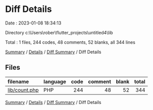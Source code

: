 # Diff Details

Date : 2023-01-08 18:34:13

Directory c:\\Users\\rober\\flutter_projects\\untitled4\\lib

Total : 1 files,  244 codes, 48 comments, 52 blanks, all 344 lines

[Summary](results.md) / [Details](details.md) / [Diff Summary](diff.md) / Diff Details

## Files
| filename | language | code | comment | blank | total |
| :--- | :--- | ---: | ---: | ---: | ---: |
| [lib/count.php](/lib/count.php) | PHP | 244 | 48 | 52 | 344 |

[Summary](results.md) / [Details](details.md) / [Diff Summary](diff.md) / Diff Details